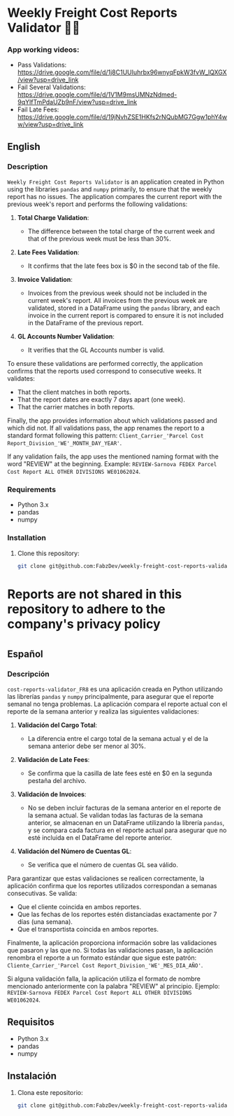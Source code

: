 # Weekly Freight Cost Reports Validator 🚚🚛

### App working videos:  
- Pass Validations:         https://drive.google.com/file/d/1j8C1UUIuhrbx96wnyqFpkW3fvW_lQXGX/view?usp=drive_link  
- Fail Several Validations: https://drive.google.com/file/d/1V1M9msUMNzNdmed-9qYlfTmPdaUZb9nF/view?usp=drive_link  
- Fail Late Fees:           https://drive.google.com/file/d/19jNvhZSE1HKfs2rNQubMG7Ggw1phY4ww/view?usp=drive_link  
## English

### Description

`Weekly Freight Cost Reports Validator` is an application created in Python using the libraries `pandas` and `numpy` primarily, to ensure that the weekly report has no issues. The application compares the current report with the previous week's report and performs the following validations:

1. **Total Charge Validation**: 
   - The difference between the total charge of the current week and that of the previous week must be less than 30%.

2. **Late Fees Validation**: 
   - It confirms that the late fees box is $0 in the second tab of the file.

3. **Invoice Validation**: 
   - Invoices from the previous week should not be included in the current week's report. All invoices from the previous week are validated, stored in a DataFrame using the `pandas` library, and each invoice in the current report is compared to ensure it is not included in the DataFrame of the previous report.

4. **GL Accounts Number Validation**: 
   - It verifies that the GL Accounts number is valid.

To ensure these validations are performed correctly, the application confirms that the reports used correspond to consecutive weeks. It validates:

- That the client matches in both reports.
- That the report dates are exactly 7 days apart (one week).
- That the carrier matches in both reports.

Finally, the app provides information about which validations passed and which did not. If all validations pass, the app renames the report to a standard format following this pattern: `Client_Carrier_'Parcel Cost Report_Division_'WE'_MONTH_DAY_YEAR'`.

If any validation fails, the app uses the mentioned naming format with the word "REVIEW" at the beginning. Example: `REVIEW-Sarnova FEDEX Parcel Cost Report ALL OTHER DIVISIONS WE01062024`.

### Requirements

- Python 3.x
- pandas
- numpy

### Installation

1. Clone this repository:
   ```bash
   git clone git@github.com:FabzDev/weekly-freight-cost-reports-validator.git


#
# Reports are not shared in this repository to adhere to the company's privacy policy
#


## Español

### Descripción

`cost-reports-validator_FR8` es una aplicación creada en Python utilizando las librerías `pandas` y `numpy` principalmente, para asegurar que el reporte semanal no tenga problemas. La aplicación compara el reporte actual con el reporte de la semana anterior y realiza las siguientes validaciones:

1. **Validación del Cargo Total**: 
   - La diferencia entre el cargo total de la semana actual y el de la semana anterior debe ser menor al 30%.

2. **Validación de Late Fees**: 
   - Se confirma que la casilla de late fees esté en $0 en la segunda pestaña del archivo.

3. **Validación de Invoices**: 
   - No se deben incluir facturas de la semana anterior en el reporte de la semana actual. Se validan todas las facturas de la semana anterior, se almacenan en un DataFrame utilizando la librería `pandas`, y se compara cada factura en el reporte actual para asegurar que no esté incluida en el DataFrame del reporte anterior.

4. **Validación del Número de Cuentas GL**: 
   - Se verifica que el número de cuentas GL sea válido.

Para garantizar que estas validaciones se realicen correctamente, la aplicación confirma que los reportes utilizados correspondan a semanas consecutivas. Se valida:

- Que el cliente coincida en ambos reportes.
- Que las fechas de los reportes estén distanciadas exactamente por 7 días (una semana).
- Que el transportista coincida en ambos reportes.

Finalmente, la aplicación proporciona información sobre las validaciones que pasaron y las que no. Si todas las validaciones pasan, la aplicación renombra el reporte a un formato estándar que sigue este patrón: `Cliente_Carrier_'Parcel Cost Report_Division_'WE'_MES_DIA_AÑO'`.

Si alguna validación falla, la aplicación utiliza el formato de nombre mencionado anteriormente con la palabra "REVIEW" al principio. Ejemplo: `REVIEW-Sarnova FEDEX Parcel Cost Report ALL OTHER DIVISIONS WE01062024`.

## Requisitos

- Python 3.x
- pandas
- numpy

## Instalación

1. Clona este repositorio:
   ```bash
   git clone git@github.com:FabzDev/weekly-freight-cost-reports-validator.git
